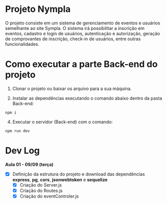 # Projeto Nympla

O projeto consiste em um sistema de gerenciamento de eventos e usuários semelhante ao site Sympla. O sistema irá possibilitar a inscrição em eventos, cadastro e login de usuários, autenticação e autorização, geração de comprovantes de inscrição, check-in de usuários, entre outras funcionalidades.

# Como executar a parte Back-end do projeto

1. Clonar o projeto ou baixar os arquivo para a sua máquina.
   
2. Instalar as dependências executando o comando abaixo dentro da pasta Back-end:

```
npm i
```

4. Executar o servidor (Back-end) com o comando:

```
npm run dev
```
# Dev Log

**Aula 01 - 09/09 (terça)**

- [x] Definição da estrutura do projeto e download das dependências **express**, **pg**, **cors**, **jsonwebtoken** e **sequelize**
  - [x] Criação do Server.js
  - [x] Criação do Routes.js
  - [x] Criação do eventControler.js